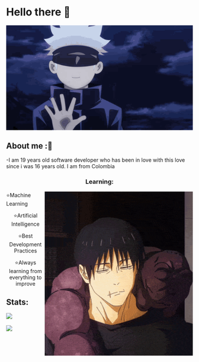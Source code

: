 # Hello there 🤙

<div align="center">
  <img hight="300" width="700" alt="GIF" align="center" src="https://github.com/LeJuanChis/lejuanchis/blob/main/assets/gifs/jujutsu-kaisen-gojo-satoru.gif">
</div>

## About me :🤙

-I am 19 years old software developer who has been in love with this love since i was 16 years old. I am from Colombia
<div align="center">

  
### Learning:
  <img hight="300" width="400" alt="GIF" align="right" src="https://github.com/LeJuanChis/lejuanchis/blob/main/assets/gifs/toji-toji-fushiguro.gif" />
  <p align="left">
  ⭐Machine Learning 
  
  ⭐Artificial Intelligence 
  
  ⭐Best Development Practices 

  ⭐Always learning from everything to improve
</p>
</div>


<p align="center">
  
## Stats:
<img src="https://github-readme-stats.vercel.app/api?username=LeJuanChis&&show_icons=true&theme=cobalt"/>
</p>
<p>
<img src="https://github-readme-stats.vercel.app/api/top-langs/?username=LeJuanChis&hide_progress=false"/>
</p>


